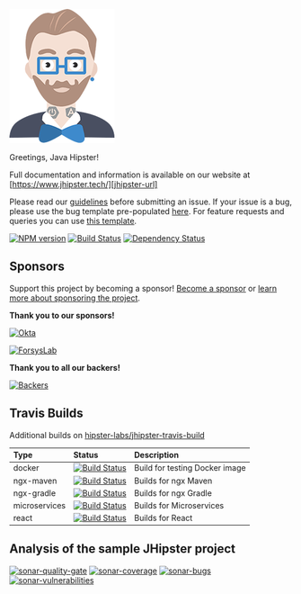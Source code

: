 
[![Logo][jhipster-image]][jhipster-url]

Greetings, Java Hipster!

Full documentation and information is available on our website at [https://www.jhipster.tech/][jhipster-url]

Please read our [guidelines](/CONTRIBUTING.md#submitting-an-issue) before submitting an issue. If your issue is a bug, please use the bug template pre-populated [here](https://github.com/jhipster/generator-jhipster/issues/new). For feature requests and queries you can use [this template][feature-template].

[![NPM version][npm-image]][npm-url]
[![Build Status][travis-image]][travis-url-main]
[![Dependency Status][daviddm-image]][daviddm-url]

## Sponsors

Support this project by becoming a sponsor! [Become a sponsor](https://opencollective.com/generator-jhipster) or [learn more about sponsoring the project](https://www.jhipster.tech/sponsors/).

__Thank you to our sponsors!__

[![Okta][okta-image]][okta-url]

[![ForsysLab][forsyslab-image]][forsyslab-url]

__Thank you to all our backers!__

[![Backers][backers-image]][backers-url]

## Travis Builds

Additional builds on [hipster-labs/jhipster-travis-build](https://github.com/hipster-labs/jhipster-travis-build)

| Type          | Status                                                   | Description                    |
|:--------------|:---------------------------------------------------------|:-------------------------------|
| docker        | [![Build Status][image-docker]][travis-url]              | Build for testing Docker image |
| ngx-maven     | [![Build Status][image-ngx-maven]][travis-url]           | Builds for ngx Maven           |
| ngx-gradle    | [![Build Status][image-ngx-gradle]][travis-url]          | Builds for ngx Gradle          |
| microservices | [![Build Status][image-microservices]][travis-url]       | Builds for Microservices       |
| react         | [![Build Status][image-react]][travis-url]               | Builds for React               |

## Analysis of the sample JHipster project

[![sonar-quality-gate][sonar-quality-gate]][sonar-url]
[![sonar-coverage][sonar-coverage]][sonar-url]
[![sonar-bugs][sonar-bugs]][sonar-url]
[![sonar-vulnerabilities][sonar-vulnerabilities]][sonar-url]


[travis-url]: https://travis-ci.org/hipster-labs/jhipster-travis-build/branches
[image-docker]: https://travis-ci.org/hipster-labs/jhipster-travis-build.svg?branch=docker
[image-ngx-maven]: https://travis-ci.org/hipster-labs/jhipster-travis-build.svg?branch=ngx-maven
[image-ngx-gradle]: https://travis-ci.org/hipster-labs/jhipster-travis-build.svg?branch=ngx-gradle
[image-microservices]: https://travis-ci.org/hipster-labs/jhipster-travis-build.svg?branch=microservices
[image-react]: https://travis-ci.org/hipster-labs/jhipster-travis-build.svg?branch=react

[sonar-url]: https://sonarcloud.io/dashboard?id=io.github.jhipster.sample%3Ajhipster-sample-application
[sonar-quality-gate]: https://sonarcloud.io/api/project_badges/measure?project=io.github.jhipster.sample%3Ajhipster-sample-application&metric=alert_status
[sonar-coverage]: https://sonarcloud.io/api/project_badges/measure?project=io.github.jhipster.sample%3Ajhipster-sample-application&metric=coverage
[sonar-bugs]: https://sonarcloud.io/api/project_badges/measure?project=io.github.jhipster.sample%3Ajhipster-sample-application&metric=bugs
[sonar-vulnerabilities]: https://sonarcloud.io/api/project_badges/measure?project=io.github.jhipster.sample%3Ajhipster-sample-application&metric=vulnerabilities

[jhipster-image]: https://raw.githubusercontent.com/jhipster/jhipster.github.io/master/images/logo/logo-jhipster2x.png
[jhipster-url]: https://www.jhipster.tech/
[npm-image]: https://badge.fury.io/js/generator-jhipster.svg
[npm-url]: https://npmjs.org/package/generator-jhipster
[travis-image]: https://travis-ci.org/jhipster/generator-jhipster.svg?branch=master
[travis-url-main]: https://travis-ci.org/jhipster/generator-jhipster
[daviddm-image]: https://david-dm.org/jhipster/generator-jhipster.svg?theme=shields.io
[daviddm-url]: https://david-dm.org/jhipster/generator-jhipster
[backers-image]: https://opencollective.com/generator-jhipster/tiers/backer.svg?avatarHeight=40&width=890
[backers-url]: https://opencollective.com/generator-jhipster
[okta-image]: https://www.jhipster.tech/images/open-collective/okta.png
[okta-url]: https://developer.okta.com/signup?utm_source=JHipster&utm_medium=logo&utm_campaign=Gold-Sponsor
[forsyslab-image]: https://www.jhipster.tech/images/open-collective/forsyslab.jpg
[forsyslab-url]: https://opencollective.com/forsyslabinc
[feature-template]: https://github.com/jhipster/generator-jhipster/issues/new?body=*%20**Overview%20of%20the%20request**%0A%0A%3C!--%20what%20is%20the%20query%20or%20request%20--%3E%0A%0A*%20**Motivation%20for%20or%20Use%20Case**%20%0A%0A%3C!--%20explain%20why%20this%20is%20a%20required%20for%20you%20--%3E%0A%0A%0A*%20**Browsers%20and%20Operating%20System**%20%0A%0A%3C!--%20is%20this%20a%20problem%20with%20all%20browsers%20or%20only%20IE8%3F%20--%3E%0A%0A%0A*%20**Related%20issues**%20%0A%0A%3C!--%20has%20a%20similar%20issue%20been%20reported%20before%3F%20--%3E%0A%0A*%20**Suggest%20a%20Fix**%20%0A%0A%3C!--%20if%20you%20can%27t%20fix%20this%20yourself%2C%20perhaps%20you%20can%20point%20to%20what%20might%20be%0A%20%20causing%20the%20problem%20(line%20of%20code%20or%20commit)%20--%3E
